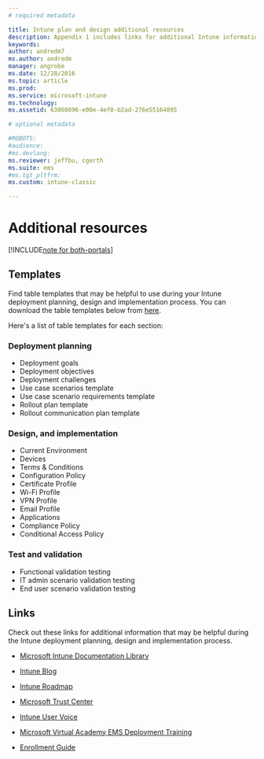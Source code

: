 ```yaml
---
# required metadata

title: Intune plan and design additional resources 
description: Appendix 1 includes links for additional Intune information that might be helpful during the Intune deployment planning and implementation process.
keywords:
author: andredm7
ms.author: andredm
manager: angrobe
ms.date: 12/28/2016
ms.topic: article
ms.prod:
ms.service: microsoft-intune
ms.technology:
ms.assetid: 63060896-e00e-4ef0-b2ad-276e55164895

# optional metadata

#ROBOTS:
#audience:
#ms.devlang:
ms.reviewer: jeffbu, cgerth
ms.suite: ems
#ms.tgt_pltfrm:
ms.custom: intune-classic

---
```


# Additional resources

[!INCLUDE[note for both-portals](./includes/note-for-both-portals.md)]

## Templates

Find table templates that may be helpful to use during your Intune deployment planning, design and implementation process. You can download the table templates below from [here](https://gallery.technet.microsoft.com/Intune-deployment-planning-fae156c2?redir=0).

Here's a list of table templates for each section:

### Deployment planning

- Deployment goals
- Deployment objectives
- Deployment challenges
- Use case scenarios template
- Use case scenario requirements template
- Rollout plan template
- Rollout communication plan template

### Design, and implementation

- Current Environment
- Devices
- Terms & Conditions
- Configuration Policy
- Certificate Profile
- Wi-Fi Profile
- VPN Profile
- Email Profile
- Applications
- Compliance Policy
- Conditional Access Policy

### Test and validation

- Functional validation testing
- IT admin scenario validation testing
- End user scenario validation testing

## Links

Check out these links for additional information that may be helpful during the Intune deployment planning, design and implementation process.

-   [Microsoft Intune Documentation Library](/intune-classic/)

-   [Intune Blog](https://blogs.technet.microsoft.com/enterprisemobility/)

-   [Intune Roadmap ](https://www.microsoft.com/server-cloud/roadmap/)

-   [Microsoft Trust Center](http://www.microsoft.com/TrustCenter/default.aspx)

-   [Intune User Voice](http://microsoftintune.uservoice.com/)

-   [Microsoft Virtual Academy EMS Deployment Training](https://mva.microsoft.com/training-courses/deploying-microsoft-enterprise-mobility-suite-16408?l=wjq9vmwvD_5805996570)

-   [Enrollment Guide](https://gallery.technet.microsoft.com/Intune-End-User-Enrollment-3a0c9b0c?WT.mc_id=Blog_Intune_General_PCIT)
